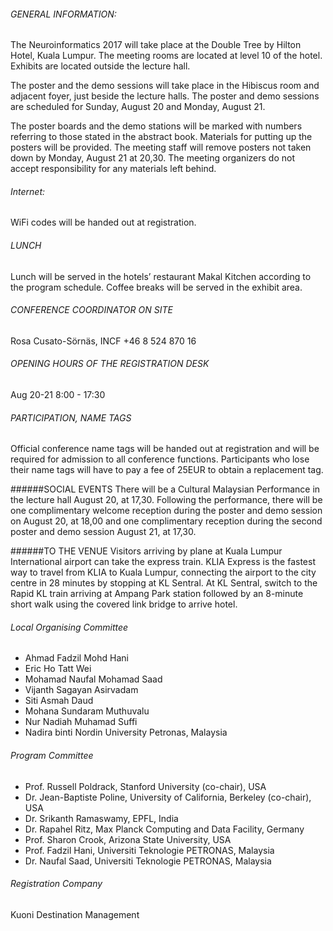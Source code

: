 ###### GENERAL INFORMATION:
The Neuroinformatics 2017 will take place at the Double Tree by Hilton Hotel, Kuala Lumpur. The
meeting rooms are located at level 10 of the hotel. Exhibits are located outside the lecture hall.

The poster and the demo sessions will take place in the Hibiscus room and adjacent foyer, just beside
the lecture halls. The poster and demo sessions are scheduled for Sunday, August 20 and Monday, August 21.

The poster boards and the demo stations will be marked with numbers referring to those stated in
the abstract book. Materials for putting up the posters will be provided. The meeting staff will
remove posters not taken down by Monday, August 21 at 20,30. The meeting organizers do not
accept responsibility for any materials left behind.

###### Internet:
WiFi codes will be handed out at registration.

###### LUNCH
Lunch will be served in the hotels’ restaurant Makal Kitchen according to the program schedule. Coffee breaks will be served in the exhibit area.

###### CONFERENCE COORDINATOR ON SITE
Rosa Cusato-Sörnäs, INCF +46 8 524 870 16 
###### OPENING HOURS OF THE REGISTRATION DESK
Aug 20-21		 	8:00 - 17:30

###### PARTICIPATION, NAME TAGS
Official conference name tags will be handed out at registration and will be required for admission to all conference functions. Participants who lose their name tags will have to pay a fee of 25EUR to obtain a replacement tag.

######SOCIAL EVENTS
There will be a Cultural Malaysian Performance in the lecture hall August 20, at 17,30. Following the performance, there will be one complimentary welcome reception during the poster and demo session on August 20, at 18,00 and one complimentary reception during the second poster and demo session August 21, at 17,30.

######TO THE VENUE
Visitors arriving by plane at Kuala Lumpur International airport can take the express train. 
KLIA Express is the fastest way to travel from KLIA to Kuala Lumpur, connecting the airport to the city centre in 28 minutes by stopping at KL Sentral. At KL Sentral, switch to the Rapid KL train arriving at Ampang Park station followed by an 8-minute short walk using the covered link bridge to arrive hotel. 

###### Local Organising Committee
* Ahmad Fadzil Mohd Hani
* Eric Ho Tatt Wei
* Mohamad Naufal Mohamad Saad
* Vijanth Sagayan Asirvadam
* Siti Asmah Daud
* Mohana Sundaram Muthuvalu
* Nur Nadiah Muhamad Suffi
* Nadira binti Nordin University Petronas, Malaysia

###### Program Committee
* Prof. Russell Poldrack, Stanford University (co-chair), USA
* Dr. Jean-Baptiste Poline, University of California, Berkeley (co-chair), USA
* Dr. Srikanth Ramaswamy, EPFL, India
* Dr. Rapahel Ritz, Max Planck Computing and Data Facility, Germany
* Prof. Sharon Crook, Arizona State University, USA
* Prof. Fadzil Hani, Universiti Teknologie PETRONAS, Malaysia
* Dr. Naufal Saad, Universiti Teknologie PETRONAS, Malaysia

###### Registration Company
Kuoni Destination Management
